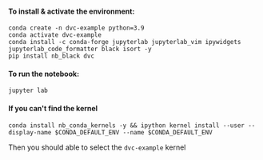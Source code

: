 #### To install & activate the environment:

```
conda create -n dvc-example python=3.9
conda activate dvc-example
conda install -c conda-forge jupyterlab jupyterlab_vim ipywidgets jupyterlab_code_formatter black isort -y
pip install nb_black dvc
```

#### To run the notebook:

`jupyter lab`

#### If you can't find the kernel

```
conda install nb_conda_kernels -y && ipython kernel install --user --display-name $CONDA_DEFAULT_ENV --name $CONDA_DEFAULT_ENV
```

Then you should able to select the `dvc-example` kernel
